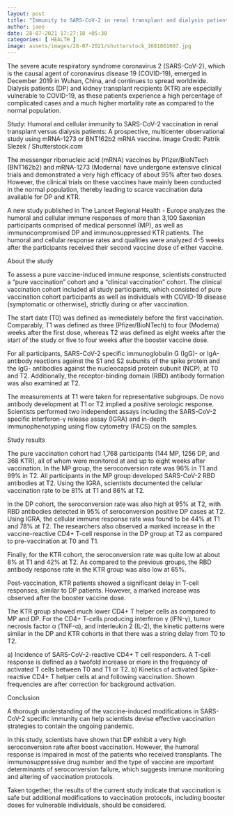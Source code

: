 ```yaml
---
layout: post
title: "Immunity to SARS-CoV-2 in renal transplant and dialysis patients using Pfizer/BioNTech and Moderna vaccines"
author: jane 
date: 28-07-2021 17:27:18 +05:30 
categories: [ HEALTH ] 
image: assets/images/28-07-2021/shutterstock_1681861087.jpg
---
```

The severe acute respiratory syndrome coronavirus 2 (SARS-CoV-2), which is the causal agent of coronavirus disease 19 (COVID-19), emerged in December 2019 in Wuhan, China, and continues to spread worldwide. Dialysis patients (DP) and kidney transplant recipients (KTR) are especially vulnerable to COVID-19, as these patients experience a high percentage of complicated cases and a much higher mortality rate as compared to the normal population.

Study: Humoral and cellular immunity to SARS-CoV-2 vaccination in renal transplant versus dialysis patients: A prospective, multicenter observational study using mRNA-1273 or BNT162b2 mRNA vaccine. Image Credit: Patrik Slezek / Shutterstock.com

The messenger ribonucleic acid (mRNA) vaccines by Pfizer/BioNTech (BNT162b2) and mRNA-1273 (Moderna) have undergone extensive clinical trials and demonstrated a very high efficacy of about 95% after two doses. However, the clinical trials on these vaccines have mainly been conducted in the normal population, thereby leading to scarce vaccination data available for DP and KTR.

A new study published in The Lancet Regional Health - Europe analyzes the humoral and cellular immune responses of more than 3,100 Saxonian participants comprised of medical personnel (MP), as well as immunocompromised DP and immunosuppressed KTR patients. The humoral and cellular response rates and qualities were analyzed 4-5 weeks after the participants received their second vaccine dose of either vaccine.

About the study

To assess a pure vaccine-induced immune response, scientists constructed a “pure vaccination” cohort and a “clinical vaccination” cohort. The clinical vaccination cohort included all study participants, which consisted of pure vaccination cohort participants as well as individuals with COVID-19 disease (symptomatic or otherwise), strictly during or after vaccination.

The start date (T0) was defined as immediately before the first vaccination. Comparably, T1 was defined as three (Pfizer/BioNTech) to four (Moderna) weeks after the first dose, whereas T2 was defined as eight weeks after the start of the study or five to four weeks after the booster vaccine dose.

For all participants, SARS-CoV-2 specific immunoglobulin G (IgG)- or IgA-antibody reactions against the S1 and S2 subunits of the spike protein and the IgG- antibodies against the nucleocapsid protein subunit (NCP), at T0 and T2. Additionally, the receptor-binding domain (RBD) antibody formation was also examined at T2.

The measurements at T1 were taken for representative subgroups. De novo antibody development at T1 or T2 implied a positive serologic response. Scientists performed two independent assays including the SARS-CoV-2 specific interferon-γ release assay (IGRA) and in-depth immunophenotyping using flow cytometry (FACS) on the samples.

Study results

The pure vaccination cohort had 1,768 participants (144 MP, 1256 DP, and 368 KTR), all of whom were monitored at and up to eight weeks after vaccination. In the MP group, the seroconversion rate was 96% in T1 and 99% in T2. All participants in the MP group developed SARS-CoV-2 RBD antibodies at T2. Using the IGRA, scientists documented the cellular vaccination rate to be 81% at T1 and 86% at T2.

In the DP cohort, the seroconversion rate was also high at 95% at T2, with RBD antibodies detected in 95% of seroconversion positive DP cases at T2. Using IGRA, the cellular immune response rate was found to be 44% at T1 and 78% at T2. The researchers also observed a marked increase in the vaccine-reactive CD4+ T-cell response in the DP group at T2 as compared to pre-vaccination at T0 and T1.

Finally, for the KTR cohort, the seroconversion rate was quite low at about 8% at T1 and 42% at T2. As compared to the previous groups, the RBD antibody response rate in the KTR group was also low at 65%.

Post-vaccination, KTR patients showed a significant delay in T-cell responses, similar to DP patients. However, a marked increase was observed after the booster vaccine dose.

The KTR group showed much lower CD4+ T helper cells as compared to MP and DP. For the CD4+ T-cells producing interferon γ (IFN-γ), tumor necrosis factor α (TNF-α), and interleukin 2 (IL-2), the kinetic patterns were similar in the DP and KTR cohorts in that there was a string delay from T0 to T2.

a) Incidence of SARS-CoV-2-reactive CD4+ T cell responders. A T-cell response is defined as a twofold increase or more in the frequency of activated T cells between T0 and T1 or T2. b) Kinetics of activated Spike-reactive CD4+ T helper cells at and following vaccination. Shown frequencies are after correction for background activation.

Conclusion

A thorough understanding of the vaccine-induced modifications in SARS-CoV-2 specific immunity can help scientists devise effective vaccination strategies to contain the ongoing pandemic.

In this study, scientists have shown that DP exhibit a very high seroconversion rate after boost vaccination. However, the humoral response is impaired in most of the patients who received transplants. The immunosuppressive drug number and the type of vaccine are important determinants of seroconversion failure, which suggests immune monitoring and altering of vaccination protocols.

Taken together, the results of the current study indicate that vaccination is safe but additional modifications to vaccination protocols, including booster doses for vulnerable individuals, should be considered.